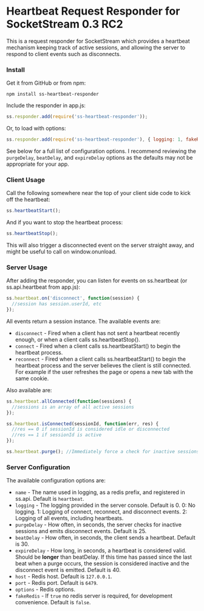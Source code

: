 # Heartbeat Request Responder for SocketStream 0.3 RC2

This is a request responder for SocketStream which provides a heartbeat mechanism keeping track of active sessions, and allowing the server to respond to client events such as disconnects.

### Install

Get it from GitHub or from npm:

    npm install ss-heartbeat-responder

Include the responder in app.js:

```javascript
ss.responder.add(require('ss-heartbeat-responder'));
```

Or, to load with options:

```javascript
ss.responder.add(require('ss-heartbeat-responder'), { logging: 1, fakeRedis: true });
```

See below for a full list of configuration options. I recommend reviewing the `purgeDelay`, `beatDelay`, and `expireDelay` options as the defaults may not be appropriate for your app.

### Client Usage

Call the following somewhere near the top of your client side code to kick off the heartbeat:

```javascript
ss.heartbeatStart();
```

And if you want to stop the heartbeat process:

```javascript
ss.heartbeatStop();
```

This will also trigger a disconnected event on the server straight away, and might be useful to call on window.onunload.

### Server Usage

After adding the responder, you can listen for events on ss.heartbeat (or ss.api.heartbeat from app.js):

```javascript
ss.heartbeat.on('disconnect', function(session) {
  //session has session.userId, etc
});
```

All events return a session instance. The available events are:

* `disconnect` - Fired when a client has not sent a heartbeat recently enough, or when a client calls ss.heartbeatStop().
* `connect` - Fired when a client calls ss.heartbeatStart() to begin the heartbeat process.
* `reconnect` - Fired when a client calls ss.heartbeatStart() to begin the heartbeat process and the server believes the client is still connected. For example if the user refreshes the page or opens a new tab with the same cookie.

Also available are:

```javascript
ss.heartbeat.allConnected(function(sessions) {
  //sessions is an array of all active sessions
});

ss.heartbeat.isConnected(sessionId, function(err, res) {
  //res == 0 if sessionId is considered idle or disconnected
  //res == 1 if sessionId is active 
});

ss.heartbeat.purge(); //Immediately force a check for inactive sessions, triggering any disconnect events
```

### Server Configuration

The available configuration options are:

* `name` - The name used in logging, as a redis prefix, and registered in ss.api. Default is `heartbeat`.
* `logging` - The logging provided in the server console. Default is 0.
  0: No logging. 
  1: Logging of connect, reconnect, and disconnect events. 
  2: Logging of all events, including heartbeats.
* `purgeDelay` - How often, in seconds, the server checks for inactive sessions and emits disconnect events. Default is 25.
* `beatDelay` - How often, in seconds, the client sends a heartbeat. Default is 30.
* `expireDelay` - How long, in seconds, a heartbeat is considered valid. Should be __longer__ than beatDelay. If this time has passed since the last beat when a purge occurs, the session is considered inactive and the disconnect event is emitted. Default is 40.
* `host` - Redis host. Default is `127.0.0.1`.
* `port` - Redis port. Default is `6479`.
* `options` - Redis options.
* `fakeRedis` - If `true` no redis server is required, for development convenience. Default is `false`.

